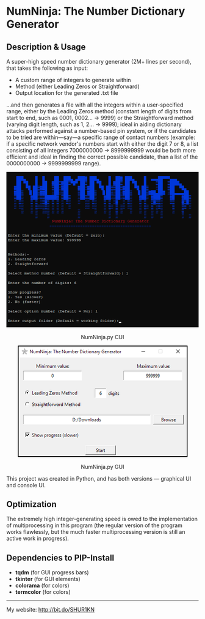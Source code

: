 ﻿# NumNinja: The Number Dictionary Generator

## Description & Usage
A super-high speed number dictionary generator (2M+ lines per second), that takes the following as input:

- A custom range of integers to generate within
- Method (either Leading Zeros or Straightforward)
- Output location for the generated .txt file

...and then generates a file with all the integers within a user-specified range, either by the Leading Zeros method (constant length of digits from start to end, such as 0001, 0002... → 9999) or the Straightforward method (varying digit length, such as 1, 2… → 9999); ideal in aiding dictionary attacks performed against a number-based pin system, or if the candidates to be tried are within—say—a specific range of contact numbers (example: if a specific network vendor's numbers start with either the digit 7 or 8, a list consisting of all integers 7000000000 → 8999999999 would be both more efficient and ideal in finding the correct possible candidate, than a list of the 0000000000 → 9999999999 range).

<div align="center">
<img src="https://github.com/SHUR1K-N/NumNinja-Number-Dictionary-Generator/blob/master/Images/CUI%20Example.png" >
<p>NumNinja.py CUI</p>
</div>

<div align="center">
<img src="https://github.com/SHUR1K-N/NumNinja-Number-Dictionary-Generator/blob/master/Images/GUI%20Example.png" >
<p>NumNinja.py GUI</p>
</div>

This project was created in Python, and has both versions — graphical UI and console UI.

## Optimization
The extremely high integer-generating speed is owed to the implementation of multiprocessing in this program (the regular version of the program works flawlessly, but the much faster multiprocessing version is still an active work in progress).

## Dependencies to PIP-Install
- **tqdm** (for GUI progress bars)
- **tkinter** (for GUI elements)
- **colorama** (for colors)
- **termcolor** (for colors)

------------

My website: http://bit.do/SHUR1KN
